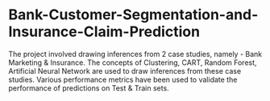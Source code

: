 # Bank-Customer-Segmentation-and-Insurance-Claim-Prediction
The project involved drawing inferences from 2 case studies, namely - Bank Marketing &amp; Insurance. The concepts of Clustering, CART, Random Forest, Artificial Neural Network are used to draw inferences from these case studies. Various performance metrics have been used to validate the performance of predictions on Test &amp; Train sets.
